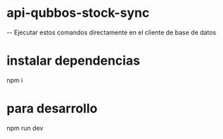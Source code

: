 # api-qubbos-stock-sync

-- Ejecutar estos comandos directamente en el cliente de base de datos

# instalar dependencias

npm i

# para desarrollo

npm run dev
